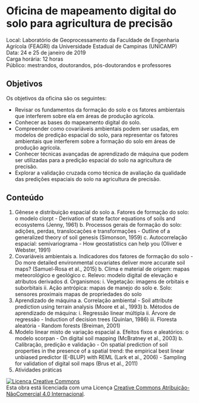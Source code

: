 # Oficina de mapeamento digital do solo para agricultura de precisão

Local: Laboratório de Geoprocessamento da Faculdade de Engenharia Agrícola (FEAGRI) da Universidade Estadual de
Campinas (UNICAMP)<br>
Data: 24 e 25 de janeiro de 2019<br>
Carga horária: 12 horas<br>
Público: mestrandos, doutorandos, pós-doutorandos e professores

## Objetivos

Os objetivos da oficina são os seguintes:

* Revisar os fundamentos da formação do solo e os fatores ambientais que interferem sobre ela em áreas de 
  produção agrícola.
* Conhecer as bases do mapeamento digital do solo.
* Compreender como covariáveis ambientais podem ser usadas, em modelos de predição espacial do solo, para 
  representar os fatores ambientais que interferem sobre a formação do solo em áreas de produção agrícola.
* Conhecer técnicas avançadas de aprendizado de máquina que podem ser utilizadas para a predição espacial do 
  solo na agricultura de precisão.
* Explorar a validação cruzada como técnica de avaliação da qualidade das predições espaciais do solo na 
  agricultura de precisão.
  
## Conteúdo

1. Gênese e distribuição espacial do solo
   a. Fatores de formação do solo: o modelo clorpt
       - Derivation of state factor equations of soils and ecosystems (Jenny, 1961)
   b. Processos gerais de formação do solo: adições, perdas, translocações e transformações
       - Outline of a generalized theory of soil genesis (Simonson, 1959)
   c. Autocorrelação espacial: semivariograma
       - How geostatistics can help you (Oliver e Webster, 1991)
2. Covariáveis ambientais
   a. Indicadores dos fatores de formação do solo
       - Do more detailed environmental covariates deliver more accurate soil maps? (Samuel-Rosa et al., 2015)
   b. Clima e material de origem: mapas meteorológico e geológico
   c. Relevo: modelo digital de elevação e atributos derivados
   d. Organismos:
       i. Vegetação: imagens de orbitais e suborbitais
       ii. Ação antrópica: mapas de manejo do solo
   e. Solo: sensores proximais mapas de propriedades do solo
3. Aprendizado de máquina
   a. Correlação ambiental
       - Soil attribute prediction using terrain analysis (Moore et al., 1993)
   b. Métodos de aprendizado de máquina:
       i. Regressão linear múltipla
       ii. Árvore de regressão
          - Induction of decision trees (Quinlan, 1986)
       iii. Floresta aleatória
          - Random forests (Breiman, 2001)
4. Modelo linear misto de variação espacial
   a. Efeitos fixos e aleatórios: o modelo scorpan
       - On digital soil mapping (McBratney et al., 2003)
   b. Calibração, predição e validação
       - On spatial prediction of soil properties in the presence of a spatial trend: the empirical best linear
         unbiased predictor (E-BLUP) with REML (Lark et al., 2006)
       - Sampling for validation of digital soil maps (Brus et al., 2011)
5. Atividades práticas

<a rel="license" href="http://creativecommons.org/licenses/by-nc/4.0/"><img alt="Licença Creative Commons" style="border-width:0" src="https://i.creativecommons.org/l/by-nc/4.0/88x31.png" /></a><br />Esta obra está licenciada com uma Licença <a rel="license" href="http://creativecommons.org/licenses/by-nc/4.0/">Creative Commons Atribuição-NãoComercial 4.0 Internacional</a>.
